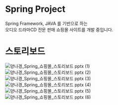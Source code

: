 # Spring Project 
Spring Framework, JAVA 를 기반으로 하는 <br>
오디오 드라마CD 전문 판매 쇼핑몰 사이트를 개발 중입니다.

# 스토리보드  
![양나경_Spring_쇼핑몰_스토리보드 pptx (1)](https://github.com/nagyng/shoppingmall2/assets/159399610/2ad0bf5c-d423-4cd8-9edf-9d14a2dd167b)
![양나경_Spring_쇼핑몰_스토리보드 pptx (2)](https://github.com/nagyng/shoppingmall2/assets/159399610/cddb027d-f54c-405d-b871-2a352fee1038)
![양나경_Spring_쇼핑몰_스토리보드 pptx (3)](https://github.com/nagyng/shoppingmall2/assets/159399610/8f37dc1d-0040-437b-94f3-47dbe21ea28b)
![양나경_Spring_쇼핑몰_스토리보드 pptx (4)](https://github.com/nagyng/shoppingmall2/assets/159399610/e5294dab-4270-4e65-b4f8-857ac54ab36d)
![양나경_Spring_쇼핑몰_스토리보드 pptx (5)](https://github.com/nagyng/shoppingmall2/assets/159399610/f30109ea-3296-4794-a698-0a27896631b8)
![양나경_Spring_쇼핑몰_스토리보드 pptx (6)](https://github.com/nagyng/shoppingmall2/assets/159399610/58c7aab6-46e4-4bea-b7a5-c95f3ec5f439)





